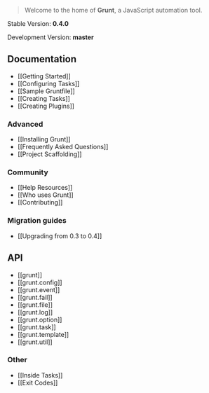 > Welcome to the home of **Grunt**, a JavaScript automation tool.

Stable Version: **0.4.0**

Development Version: **master**

## Documentation
* [[Getting Started]]
* [[Configuring Tasks]]
* [[Sample Gruntfile]]
* [[Creating Tasks]]
* [[Creating Plugins]]

### Advanced
* [[Installing Grunt]]
* [[Frequently Asked Questions]]
* [[Project Scaffolding]]

### Community
* [[Help Resources]]
* [[Who uses Grunt]]
* [[Contributing]]

### Migration guides
* [[Upgrading from 0.3 to 0.4]]

## API
* [[grunt]]
* [[grunt.config]]
* [[grunt.event]]
* [[grunt.fail]]
* [[grunt.file]]
* [[grunt.log]]
* [[grunt.option]]
* [[grunt.task]]
* [[grunt.template]]
* [[grunt.util]]

### Other
* [[Inside Tasks]]
* [[Exit Codes]]